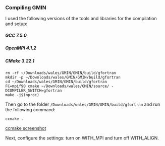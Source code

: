 ###  Compiling GMIN

I used the following versions of the tools and libraries for the compilation and setup:

##### GCC 7.5.0
##### OpenMPI 4.1.2 
##### CMake 3.22.1
```
rm -rf ~/Downloads/wales/GMIN/GMIN/build/gfortran
mkdir -p ~/Downloads/wales/GMIN/GMIN/build/gfortran
cd ~/Downloads/wales/GMIN/GMIN/build/gfortran
FC=mpif90 cmake ~/Downloads/wales/GMIN/source/ -DCOMPILER_SWITCH=gfortran
make -j$(nproc)
```
Then go to the folder ``` /Downloads/wales/GMIN/GMIN/build/gfortran ``` and run the following command:
```
ccmake .
```
[ccmake screenshot](https://github.com/AB-physics/Energy-Optimization-of-Molecular-Structures/blob/main/ccmake.png)

Next, configure the settings: turn on WITH_MPI and turn off WITH_ALIGN.

